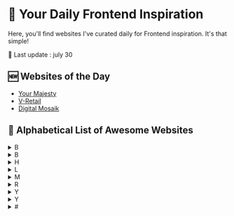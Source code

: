 # 📰 Your Daily Frontend Inspiration

Here, you'll find websites I've curated daily for Frontend inspiration. It's that simple!

📅 Last update : july 30

## 🆕 Websites of the Day 

- [Your Majesty](https://yourmajesty.co/)
- [V-Retail](https://www.vretail.space/)
- [Digital Mosaik](https://www.digitalmosaik.com/)

## 📝 Alphabetical List of Awesome Websites

<details>
<summary>B</summary>

- [Benetics](https://www.benetics.io/)
- [Borek](https://www.borek.eu/)

</details>

<details>
<summary>B</summary>

- [Digital Mosaik](https://www.digitalmosaik.com/)

</details>

<details>
<summary>H</summary>

- [Haven](https://havenservicing.com/)
- [Heva](https://www.hevahealth.com/)

</details>


<details>
<summary>L</summary>

- [La rampe](https://www.larampe.io/)
- [Linear](https://linear.app/)
- [Lookscout](https://www.lookscout.com/)

</details>

<details>
<summary>M</summary>

- [Manuscry](https://www.manuscry.com/)
- [MarketWise](https://www.marketwise.io/)
- [Mirego](https://www.mirego.com/)


</details>


<details>
<summary>R</summary>

- [Railway](https://railway.app/)

</details>

<details>
<summary>Y</summary>

- [Your Majesty](https://yourmajesty.co/)

</details>

<details>
<summary>Y</summary>

- [Digital Mosaik](https://www.digitalmosaik.com/)

</details>


<details>
<summary>#</summary>

- [4TheLoud](https://www.4theloud.com/)

</details>
